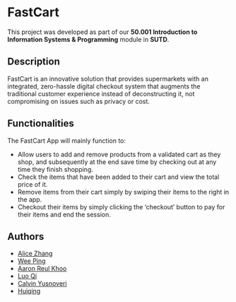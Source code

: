 # FastCart

This project was developed as part of our **50.001 Introduction to Information Systems & Programming** module in **SUTD**.

## Description
FastCart is an innovative solution that provides supermarkets with an integrated, zero-hassle digital checkout system that augments the traditional customer experience instead of deconstructing it, not compromising on issues such as privacy or cost.

## Functionalities
The FastCart App will mainly function to:
- Allow users to add and remove products from a validated cart as they shop, and subsequently at the end save time by checking out at any time they finish shopping.
- Check the items that have been added to their cart and view the total price of it. 
- Remove items from their cart simply by swiping their items to the right in the app. 
- Checkout their items by simply clicking the ‘checkout’ button to pay for their items and end the session.

## Authors
- [Alice Zhang](https://github.com/alicezhangjy)
- [Wee Ping](https://github.com/GrimmWeeper)
- [Aaron Reul Khoo](https://github.com/aaronreulkhoo)
- [Luo Qi](https://github.com/luoqichan)
- [Calvin Yusnoveri](https://github.com/CalvinYusnoveri)
- [Huiqing](https://github.com/LinHuiqing)

